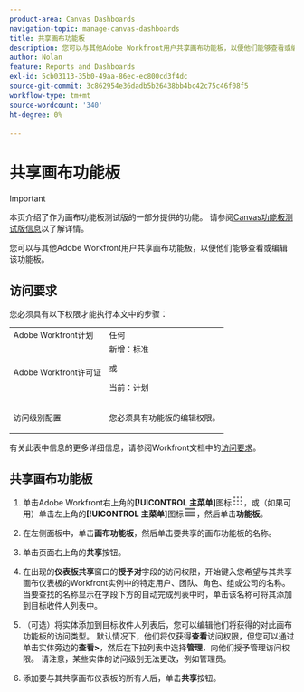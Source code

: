 ```yaml
---
product-area: Canvas Dashboards
navigation-topic: manage-canvas-dashboards
title: 共享画布功能板
description: 您可以与其他Adobe Workfront用户共享画布功能板，以便他们能够查看或编辑该功能板。
author: Nolan
feature: Reports and Dashboards
exl-id: 5cb03113-35b0-49aa-86ec-ec800cd3f4dc
source-git-commit: 3c862954e36dadb5b26438bb4bc42c75c46f08f5
workflow-type: tm+mt
source-wordcount: '340'
ht-degree: 0%

---
```


# 共享画布功能板

>[!IMPORTANT]
>
>本页介绍了作为画布功能板测试版的一部分提供的功能。 请参阅[Canvas功能板测试版信息](/help/quicksilver/product-announcements/betas/canvas-dashboards-beta/canvas-dashboards-beta-information.md)以了解详情。

您可以与其他Adobe Workfront用户共享画布功能板，以便他们能够查看或编辑该功能板。

## 访问要求

您必须具有以下权限才能执行本文中的步骤：

<table style="table-layout:auto"> 
 <col> 
 <col> 
 <tbody> 
  <tr> 
   <td role="rowheader">Adobe Workfront计划</td> 
   <td>任何</td> 
  </tr> 
  <tr> 
   <td role="rowheader">Adobe Workfront许可证</td> 
   <td>新增：标准
   <p>或</p>
   <p>当前：计划</p></td> 
  </tr> 
  <tr> 
   <td role="rowheader">访问级别配置</td> 
   <td> <p>您必须具有功能板的编辑权限。</p></td> 
  </tr> 
 </tbody> 
</table>

有关此表中信息的更多详细信息，请参阅Workfront文档中的[访问要求](/help/quicksilver/administration-and-setup/add-users/access-levels-and-object-permissions/access-level-requirements-in-documentation.md)。

## 共享画布功能板

1. 单击Adobe Workfront右上角的&#x200B;**[!UICONTROL 主菜单]**&#x200B;图标![主菜单](/help/_includes/assets/main-menu-icon.png)，或（如果可用）单击左上角的&#x200B;**[!UICONTROL 主菜单]**&#x200B;图标![主菜单](/help/_includes/assets/main-menu-icon-left-nav.png)，然后单击&#x200B;**功能板**。

1. 在左侧面板中，单击&#x200B;**画布功能板**，然后单击要共享的画布功能板的名称。

1. 单击页面右上角的&#x200B;**共享**&#x200B;按钮。

1. 在出现的&#x200B;**仪表板共享**&#x200B;窗口的&#x200B;**授予对**&#x200B;字段的访问权限，开始键入您希望与其共享画布仪表板的Workfront实例中的特定用户、团队、角色、组或公司的名称。 当要查找的名称显示在字段下方的自动完成列表中时，单击该名称可将其添加到目标收件人列表中。

1. （可选）将实体添加到目标收件人列表后，您可以编辑他们将获得的对此画布功能板的访问类型。 默认情况下，他们将仅获得&#x200B;**查看**&#x200B;访问权限，但您可以通过单击实体旁边的&#x200B;**查看>**，然后在下拉列表中选择&#x200B;**管理**，向他们授予管理访问权限。 请注意，某些实体的访问级别无法更改，例如管理员。

1. 添加要与其共享画布仪表板的所有人后，单击&#x200B;**共享**&#x200B;按钮。
